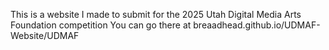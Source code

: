This is a website I made to submit for the 2025 Utah Digital Media Arts Foundation competition
You can go there at breaadhead.github.io/UDMAF-Website/UDMAF
